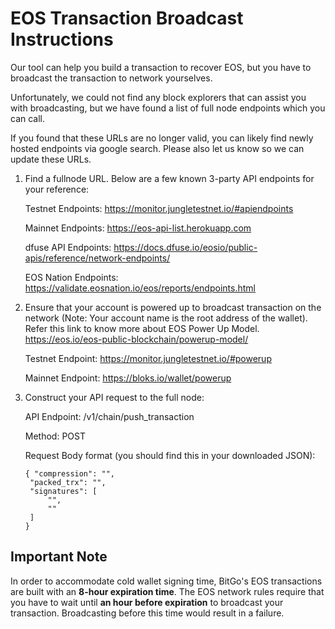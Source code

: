# EOS Transaction Broadcast Instructions


Our tool can help you build a transaction to recover EOS, but you have to broadcast the transaction to network yourselves. 

Unfortunately, we could not find any block explorers that can assist you with broadcasting, but we have found a list of full node endpoints which you can call.

If you found that these URLs are no longer valid, you can likely find newly hosted endpoints via google search. Please also let us know so we can update these URLs.


1) Find a fullnode URL. Below are a few known 3-party API endpoints for your reference:
   
    Testnet Endpoints: https://monitor.jungletestnet.io/#apiendpoints
    
    Mainnet Endpoints: https://eos-api-list.herokuapp.com
    
    dfuse API Endpoints: https://docs.dfuse.io/eosio/public-apis/reference/network-endpoints/

    EOS Nation Endpoints: https://validate.eosnation.io/eos/reports/endpoints.html

2) Ensure that your account is powered up to broadcast transaction on the network (Note: Your account name is the root address of the wallet). Refer this link to know more about EOS Power Up Model.
   https://eos.io/eos-public-blockchain/powerup-model/

   Testnet Endpoint: https://monitor.jungletestnet.io/#powerup

   Mainnet Endpoint: https://bloks.io/wallet/powerup

3) Construct your API request to the full node:
      
    API Endpoint: /v1/chain/push_transaction

    Method: POST

    Request Body format (you should find this in your downloaded JSON):

    

       { "compression": "",
        "packed_trx": "",
        "signatures": [
            "",
            ""
        ]
       }
    

## Important Note

In order to accommodate cold wallet signing time, BitGo's EOS transactions are built with an **8-hour expiration time**. The EOS network
rules require that you have to wait until **an hour before expiration** to broadcast your transaction. Broadcasting before this time would result in a failure.
